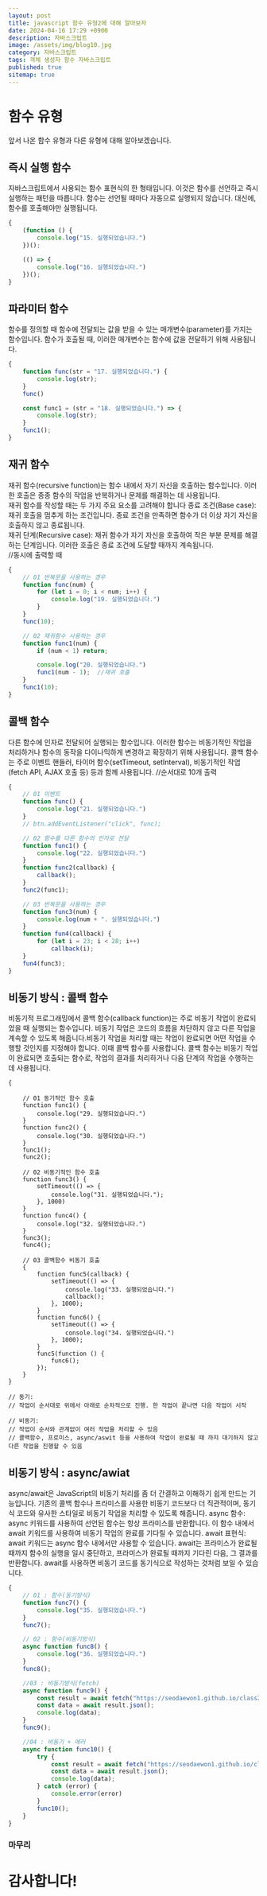 ```yaml
---
layout: post
title: javascript 함수 유형2에 대해 알아보자
date: 2024-04-16 17:29 +0900
description: 자바스크립트
image: /assets/img/blog10.jpg
category: 자바스크립트
tags: 객체 생성자 함수 자바스크립트
published: true
sitemap: true
---
```


# 함수 유형
앞서 나온 함수 유형과 다른 유형에 대해 알아보겠습니다.

## 즉시 실행 함수
자바스크립트에서 사용되는 함수 표현식의 한 형태입니다. 이것은 함수를 선언하고 즉시 실행하는 패턴을 따릅니다. 함수는 선언될 때마다 자동으로 실행되지 않습니다. 대신에, 함수를 호출해야만 실행됩니다.
````javascript
{
    (function () {
        console.log("15. 실행되었습니다.")
    })();

    (() => {
        console.log("16. 실행되었습니다.")
    })();
}
````
##  파라미터 함수
함수를 정의할 때 함수에 전달되는 값을 받을 수 있는 매개변수(parameter)를 가지는 함수입니다. 함수가 호출될 때, 이러한 매개변수는 함수에 값을 전달하기 위해 사용됩니다.
````javascript
{
    function func(str = "17. 실행되었습니다.") {
        console.log(str);
    }
    func()

    const func1 = (str = "18. 실행되었습니다.") => {
        console.log(str);
    }
    func1();
}
````
## 재귀 함수
재귀 함수(recursive function)는 함수 내에서 자기 자신을 호출하는 함수입니다. 이러한 호출은 종종 함수의 작업을 반복하거나 문제를 해결하는 데 사용됩니다.<br>
재귀 함수를 작성할 때는 두 가지 주요 요소를 고려해야 합니다
종료 조건(Base case): 재귀 호출을 멈추게 하는 조건입니다. 종료 조건을 만족하면 함수가 더 이상 자기 자신을 호출하지 않고 종료됩니다.<br>
재귀 단계(Recursive case): 재귀 함수가 자기 자신을 호출하여 작은 부분 문제를 해결하는 단계입니다. 이러한 호출은 종료 조건에 도달할 때까지 계속됩니다.<br>
//동시에 출력할 때<br>
````javascript
{    
    // 01 반복문을 사용하는 경우
    function func(num) {
        for (let i = 0; i < num; i++) {
            console.log("19. 실행되었습니다.")
        }
    }
    func(10);

    // 02 재귀함수 사용하는 경우
    function func1(num) {
        if (num < 1) return;

        console.log("20. 실행되었습니다.")
        func1(num - 1);  //재귀 호출
    }
    func1(10);
}
````

## 콜백 함수
다른 함수에 인자로 전달되어 실행되는 함수입니다. 이러한 함수는 비동기적인 작업을 처리하거나 함수의 동작을 다이나믹하게 변경하고 확장하기 위해 사용됩니다.
콜백 함수는 주로 이벤트 핸들러, 타이머 함수(setTimeout, setInterval), 비동기적인 작업(fetch API, AJAX 호출 등) 등과 함께 사용됩니다.
//순서대로 10개 출력
````javascript
{
    // 01 이벤트
    function func() {
        console.log("21. 실행되었습니다.")
    }
    // btn.addEventListener("click", func);

    // 02 함수를 다른 함수의 인자로 전달
    function func1() {
        console.log("22. 실행되었습니다.")
    }
    function func2(callback) {
        callback();
    }
    func2(func1);

    // 03 반복문을 사용하는 경우
    function func3(num) {
        console.log(num + ". 실행되었습니다.")
    }
    function fun4(callback) {
        for (let i = 23; i < 28; i++)
            callback(i);
    }
    fun4(func3);
}
````

## 비동기 방식 : 콜백 함수
비동기적 프로그래밍에서 콜백 함수(callback function)는 주로 비동기 작업이 완료되었을 때 실행되는 함수입니다. 비동기 작업은 코드의 흐름을 차단하지 않고 다른 작업을 계속할 수 있도록 해줍니다.비동기 작업을 처리할 때는 작업이 완료되면 어떤 작업을 수행할 것인지를 지정해야 합니다. 이때 콜백 함수를 사용합니다. 콜백 함수는 비동기 작업이 완료되면 호출되는 함수로, 작업의 결과를 처리하거나 다음 단계의 작업을 수행하는 데 사용됩니다.
````javscript
{

    // 01 동기적인 함수 호출
    function func1() {
        console.log("29. 실행되었습니다.")
    }
    function func2() {
        console.log("30. 실행되었습니다.")
    }
    func1();
    func2();

    // 02 비동기적인 함수 호출
    function func3() {
        setTimeout(() => {
            console.log("31. 실행되었습니다.");
        }, 1000)
    }
    function func4() {
        console.log("32. 실행되었습니다.")
    }
    func3();
    func4();

    // 03 콜백함수 비동기 호출
    {
        function func5(callback) {
            setTimeout(() => {
                console.log("33. 실행되었습니다.")
                callback();
            }, 1000);
        }
        function func6() {
            setTimeout(() => {
                console.log("34. 실행되었습니다.")
            }, 1000);
        }
        func5(function () {
            func6();
        });
    }
}
````
    // 동기: 
    // 작업이 순서대로 위에서 아래로 순차적으로 진행. 한 작업이 끝나면 다음 작업이 시작

    // 비동기: 
    // 작업이 순서와 관계없이 여러 작업을 처리할 수 있음
    // 콜백함수, 프로미스, async/aswit 등을 사용하여 작업이 완료될 때 까지 대기하지 않고 다른 작업을 진행할 수 있음
 
## 비동기 방식 : async/awiat
async/await은 JavaScript의 비동기 처리를 좀 더 간결하고 이해하기 쉽게 만드는 기능입니다. 기존의 콜백 함수나 프라미스를 사용한 비동기 코드보다 더 직관적이며, 동기식 코드와 유사한 스타일로 비동기 작업을 처리할 수 있도록 해줍니다.
async 함수: async 키워드를 사용하여 선언된 함수는 항상 프라미스를 반환합니다. 이 함수 내에서 await 키워드를 사용하여 비동기 작업의 완료를 기다릴 수 있습니다.
await 표현식: await 키워드는 async 함수 내에서만 사용할 수 있습니다. await는 프라미스가 완료될 때까지 함수의 실행을 일시 중단하고, 프라미스가 완료될 때까지 기다린 다음, 그 결과를 반환합니다. await를 사용하면 비동기 코드를 동기식으로 작성하는 것처럼 보일 수 있습니다.
````javascript
{
    // 01 : 함수(동기방식)
    function func7() {
        console.log("35. 실행되었습니다.")
    }
    func7();

    // 02 : 함수(비동기방식)
    async function func8() {
        console.log("36. 실행되었습니다.")
    }
    func8();

    //03 : 비동기방식(fetch)
    async function func9() {
        const result = await fetch("https://seodaewon1.github.io/class2024/json/gineungsaJC2005_02.json")
        const data = await result.json();
        console.log(data);
    }
    func9();

    //04 : 비동기 + 에러
    async function func10() {
        try {
            const result = await fetch("https://seodaewon1.github.io/class2024/json/gineungsaJC2005_02.json")
            const data = await result.json();
            console.log(data);
        } catch (error) {
            console.error(error)
        }
        func10();
    }
}
````

### 마무리


# 감사합니다!
